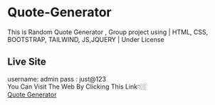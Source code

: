 # Quote-Generator
This is Random Quote Generator , Group project using | HTML, CSS, BOOTSTRAP, TAILWIND, JS,JQUERY | Under License

## Live Site
username: admin
pass : just@123<br>
You Can Visit The Web By Clicking This Link👇🏼<br>
[Quote Generator](http://www.quotes.ml)

